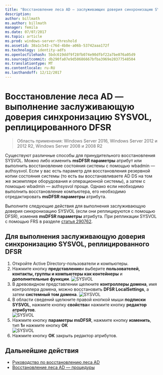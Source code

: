 ```yaml
---
title: "Восстановление леса AD — заслуживающих доверия синхронизацию SYSVOL"
description: 
author: billmath
ms.author: billmath
manager: femila
ms.date: 07/07/2017
ms.topic: article
ms.prod: windows-server-threshold
ms.assetid: 38a1c543-c76d-4b8e-a06b-53742aaa172f
ms.technology: identity-adfs
ms.openlocfilehash: 5bdc619ddf9f28fb074e90dfbf22a7be076a05d9
ms.sourcegitcommit: db290fa07e9d50686667bfba3969e20377548504
ms.translationtype: MT
ms.contentlocale: ru-RU
ms.lasthandoff: 12/12/2017
---
```

# <a name="ad-forest-recovery---performing-an-authoritative-synchronization-of-dfsr-replicated-sysvol"></a>Восстановление леса AD — выполнение заслуживающую доверия синхронизацию SYSVOL, реплицированного DFSR  

>Область применения: Windows Server 2016, Windows Server 2012 и 2012 R2, Windows Server 2008 и 2008 R2

 Существуют различные способы для принудительного восстановления SYSVOL. Можно либо изменить **msDFSR параметры** атрибут или выполнить восстановление состояния системы с помощью wbadmin — authsysvol. Если у вас есть параметр для восстановления резервной копии состояния системы (то есть вы восстанавливаете AD DS на том же экземпляре оборудования и операционной системы), а затем с помощью wbadmin — authsysvol проще. Однако если необходимо выполнить восстановление компьютера, его необходимо отредактировать **msDFSR параметры** атрибута.  
  
 Выполните следующие действия для выполнения заслуживающую доверия синхронизацию SYSVOL (если они реплицируются с помощью DFSR), изменив **msDFSR параметры** атрибута. При репликации SYSVOL с помощью FRS в разделе [статья 290762](https://go.microsoft.com/fwlink/?LinkId=148443).  
  
## <a name="to-perform-an-authoritative-synchronization-of-dfsr-replicated-sysvol"></a>Для выполнения заслуживающую доверия синхронизацию SYSVOL, реплицированного DFSR  
  
1.  Откройте Active Directory-пользователи и компьютеры.  
2.  Нажмите кнопку **представление**и выберите **пользователей, контакты, группы и компьютеры как контейнеры** и **дополнительные функции**. 
![SYSVOL](media/AD-Forest-Recovery-Authoritative-Recovery-SYSVOL/sysvol1.png) 
3.  В древовидном представлении щелкните **контроллеры домена**, имя контроллера домена, можно восстановить **DFSR LocalSettings**, а затем **системный том домена**. 
![SYSVOL](media/AD-Forest-Recovery-Authoritative-Recovery-SYSVOL/sysvol2.png)  
4.  В области сведений щелкните правой кнопкой мыши **подписки SYSVOL**, нажмите кнопку **свойства**и нажмите кнопку **редактор атрибутов**.  
![SYSVOL](media/AD-Forest-Recovery-Authoritative-Recovery-SYSVOL/sysvol3.png) 
5.  Нажмите кнопку **параметры msDFSR**, нажмите кнопку **изменить**, тип **1**и нажмите кнопку **ОК**  
![SYSVOL](media/AD-Forest-Recovery-Authoritative-Recovery-SYSVOL/sysvol4.png) 
6.  Нажмите кнопку **ОК** закрыть редактор атрибутов.  
  
## <a name="next-steps"></a>Дальнейшие действия

- [Руководство по восстановлению леса AD](AD-Forest-Recovery-Guide.md)
- [Восстановление леса AD — процедуры](AD-Forest-Recovery-Procedures.md)
